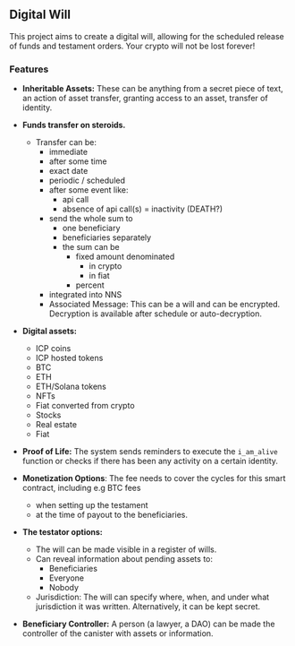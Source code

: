 
## Digital Will

This project aims to create a digital will, allowing for the scheduled release of funds and testament orders.
Your crypto will not be lost forever!



### Features
- **Inheritable Assets:** These can be anything from a secret piece of text, an action of asset transfer, granting access to an asset, transfer of identity.
- **Funds transfer on steroids.**
  - Transfer can be:
    - immediate
    - after some time
    - exact date
    - periodic  / scheduled
    - after some event like:
      - api call
      - absence of api call(s) = inactivity (DEATH?)
    - send the whole sum to 
      - one beneficiary
      - beneficiaries separately
      - the sum can be 
        - fixed amount denominated 
          - in crypto
          - in fiat
        - percent 
    - integrated into NNS
    - Associated Message: This can be a will and can be encrypted. Decryption is available after schedule or auto-decryption.
- **Digital assets:**
    - ICP coins
    - ICP hosted tokens
    - BTC
    - ETH
    - ETH/Solana tokens
    - NFTs
    - Fiat converted from crypto
    - Stocks
    - Real estate
    - Fiat


- **Proof of Life:** The system sends reminders to execute the `i_am_alive` function or checks if there has been any activity on a certain identity.

- **Monetization Options**: The fee needs to cover the cycles for this smart contract, including e.g BTC fees
    - when setting up the testament 
    - at the time of payout to the beneficiaries.
- **The testator options:**
    - The will can be made visible in a register of wills.
    - Can reveal information about pending assets to:
        - Beneficiaries
        - Everyone
        - Nobody
    - Jurisdiction: The will can specify where, when, and under what jurisdiction it was written. Alternatively, it can be kept secret.

- **Beneficiary Controller:** A person (a lawyer, a DAO) can be made the controller of the canister with assets or information.






